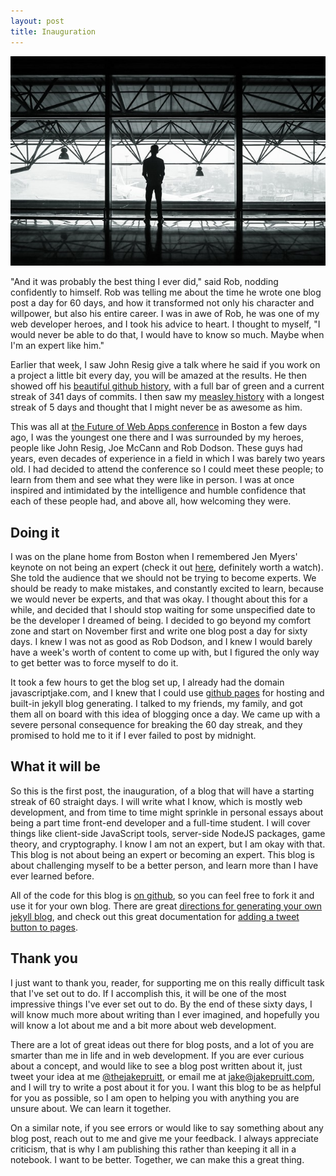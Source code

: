 ```yaml
---
layout: post
title: Inauguration
---
```


![](/images/4fjHtYHdRlSemICxjjBu_IMG_8424.jpg)

"And it was probably the best thing I ever did," said Rob, nodding confidently to himself. Rob was telling me about the time he wrote one blog post a day for 60 days, and how it transformed not only his character and willpower, but also his entire career.  I was in awe of Rob, he was one of my web developer heroes, and I took his advice to heart.  I thought to myself, "I would never be able to do that, I would have to know so much.  Maybe when I'm an expert like him."

Earlier that week, I saw John Resig give a talk where he said if you work on a project a little bit every day, you will be amazed at the results. He then showed off his [beautiful github history](https://github.com/jeresig), with a full bar of green and a current streak of 341 days of commits.  I then saw my [measley history](https://github.com/jakepruitt) with a longest streak of 5 days and thought that I might never be as awesome as him.

This was all at [the Future of Web Apps conference](https://futureofwebapps.com/boston-2014/) in Boston a few days ago, I was the youngest one there and I was surrounded by my heroes, people like John Resig, Joe McCann and Rob Dodson. These guys had years, even decades of experience in a field in which  I was barely two years old. I had decided to attend the conference so I could meet these people; to learn from them and see what they were like in person. I was at once inspired and intimidated by the intelligence and humble confidence that each of these people had, and above all, how welcoming they were.

## Doing it

I was on the plane home from Boston when I remembered Jen Myers' keynote on not being an expert (check it out [here](http://vimeo.com/103375620), definitely worth a watch). She told the audience that we should not be trying to become experts. We should be ready to make mistakes, and constantly excited to learn, because we would never be experts, and that was okay. I thought about this for a while, and decided that I should stop waiting for some unspecified date to be the developer I dreamed of being. I decided to go beyond my comfort zone and start on November first and write one blog post a day for sixty days. I knew I was not as good as Rob Dodson, and I knew I would barely have a week's worth of content to come up with, but I figured the only way to get better was to force myself to do it.

It took a few hours to get the blog set up, I already had the domain javascriptjake.com, and I knew that I could use [github pages](https://pages.github.com/) for hosting and built-in jekyll blog generating. I talked to my friends, my family, and got them all on board with this idea of blogging once a day.  We came up with a severe personal consequence for breaking the 60 day streak, and they promised to hold me to it if I ever failed to post by midnight.

## What it will be

So this is the first post, the inauguration, of a blog that will have a starting streak of 60 straight days. I will write what I know, which is mostly web development, and from time to time might sprinkle in personal essays about being a part time front-end developer and a full-time student. I will cover things like client-side JavaScript tools, server-side NodeJS packages, game theory, and cryptography. I know I am not an expert, but I am okay with that. This blog is not about being an expert or becoming an expert. This blog is about challenging myself to be a better person, and learn more than I have ever learned before.

All of the code for this blog is [on github](https://github.com/jakepruitt/jakepruitt.github.io), so you can feel free to fork it and use it for your own blog. There are great [directions for generating your own jekyll blog](https://help.github.com/articles/using-jekyll-with-pages/), and check out this great documentation for [adding a tweet button to pages](https://dev.twitter.com/web/tweet-button).

## Thank you

I just want to thank you, reader, for supporting me on this really difficult task that I've set out to do. If I accomplish this, it will be one of the most impressive things I've ever set out to do. By the end of these sixty days, I will know much more about writing than I ever imagined, and hopefully you will know a lot about me and a bit more about web development.

There are a lot of great ideas out there for blog posts, and a lot of you are smarter than me in life and in web development. If you are ever curious about a concept, and would like to see a blog post written about it, just tweet your idea at me [@thejakepruitt](https://twitter.com/thejakepruitt), or email me at [jake@jakepruitt.com](mailto:jake@jakepruitt.com), and I will try to write a post about it for you. I want this blog to be as helpful for you as possible, so I am open to helping you with anything you are unsure about.  We can learn it together.

On a similar note, if you see errors or would like to say something about any blog post, reach out to me and give me your feedback. I always appreciate criticism, that is why I am publishing this rather than keeping it all in a notebook. I want to be better. Together, we can make this a great thing.
